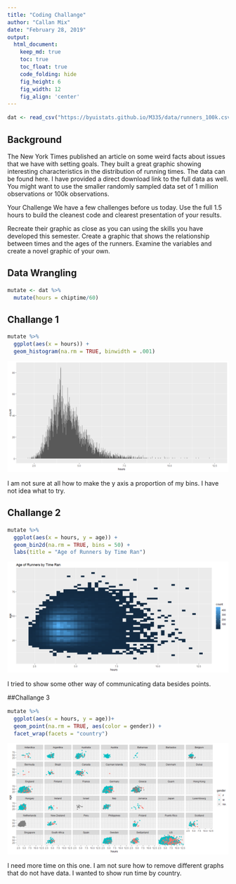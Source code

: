 ```yaml
---
title: "Coding Challange"
author: "Callan Mix"
date: "February 28, 2019"
output:
  html_document:  
    keep_md: true
    toc: true
    toc_float: true
    code_folding: hide
    fig_height: 6
    fig_width: 12
    fig_align: 'center'
---
```







```r
dat <- read_csv("https://byuistats.github.io/M335/data/runners_100k.csv")
```

## Background

The New York Times published an article on some weird facts about issues that we have with setting goals. They built a great graphic showing interesting characteristics in the distribution of running times. The data can be found here. I have provided a direct download link to the full data as well. You might want to use the smaller randomly sampled data set of 1 million observations or 100k observations.

Your Challenge
We have a few challenges before us today. Use the full 1.5 hours to build the cleanest code and clearest presentation of your results.

Recreate their graphic as close as you can using the skills you have developed this semester.
Create a graphic that shows the relationship between times and the ages of the runners.
Examine the variables and create a novel graphic of your own.
## Data Wrangling


```r
mutate <- dat %>% 
  mutate(hours = chiptime/60)
```

## Challange 1


```r
mutate %>% 
  ggplot(aes(x = hours)) +
  geom_histogram(na.rm = TRUE, binwidth = .001)
```

![](Challange_number_1_files/figure-html/plot_data-1.png)<!-- -->

I am not sure at all how to make the y axis a proportion of my bins. I have not idea what to try.

## Challange 2

```r
mutate %>% 
  ggplot(aes(x = hours, y = age)) +
  geom_bin2d(na.rm = TRUE, bins = 50) +
  labs(title = "Age of Runners by Time Ran")
```

![](Challange_number_1_files/figure-html/unnamed-chunk-2-1.png)<!-- -->

I tried to show some other way of communicating data besides points. 

##Challange 3

```r
mutate %>% 
  ggplot(aes(x = hours, y = age))+
  geom_point(na.rm = TRUE, aes(color = gender)) +
  facet_wrap(facets = "country")
```

![](Challange_number_1_files/figure-html/unnamed-chunk-3-1.png)<!-- -->

I need more time on this one. I am not sure how to remove different graphs that do not have data. I wanted to show run time by country.


